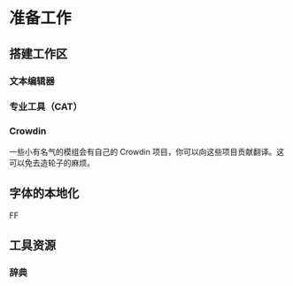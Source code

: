 # 准备工作

## 搭建工作区

### 文本编辑器

### 专业工具（CAT）

### Crowdin

一些小有名气的模组会有自己的 Crowdin 项目，你可以向这些项目贡献翻译。这可以免去造轮子的麻烦。

## 字体的本地化

FF

## 工具资源

### 辞典
